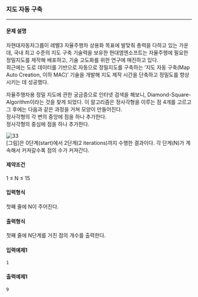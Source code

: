 ### 지도 자동 구축

***

#### 문제 설명
자현대자동차그룹이 레벨3 자율주행차 상용화 목표에 발맞춰 총력을 다하고 있는 가운데, 국내 최고 수준의 지도 구축 기술력을 보유한 현대엠엔소프트는 자율주행에 필요한 정밀지도를 제작해 배포하고, 기술 고도화를 위한 연구에 매진하고 있다.  
최근에는 도로 데이터를 기반으로 자동으로 정밀지도를 구축하는 ‘지도 자동 구축(Map Auto Creation, 이하 MAC)’ 기술을 개발해 지도 제작 시간을 단축하고 정밀도를 향상시키는 데 성공했다.  

자율주행차용 정밀 지도에 관한 궁금증으로 인터넷 검색을 해보니, Diamond-Square-Algorithm이라는 것을 찾게 되었다. 이 알고리즘은 정사각형을 이루는 점 4개를 고르고 그 후에는 다음과 같은 과정을 거쳐 모양이 만들어진다.  
정사각형의 각 변의 중앙에 점을 하나 추가한다.  
정사각형의 중심에 점을 하나 추가한다.

![33](https://github.com/user-attachments/assets/603bb29b-8712-4c31-be47-71e0e10b0dc4)  
[그림]은 0단계(start)에서 2단계(2 iterations)까지 수행한 결과이다. 각 단계(N)가 계속해서 커져갈수록 점의 수가 커져간다.

#### 제약조건
1 ≤ N ≤ 15

#### 입력형식
첫째 줄에 N이 주어진다.

#### 출력형식
첫째 줄에 N단계를 거친 점의 개수를 출력한다.

#### 입력예제1
```
1
```

#### 출력예제1
```
9
```